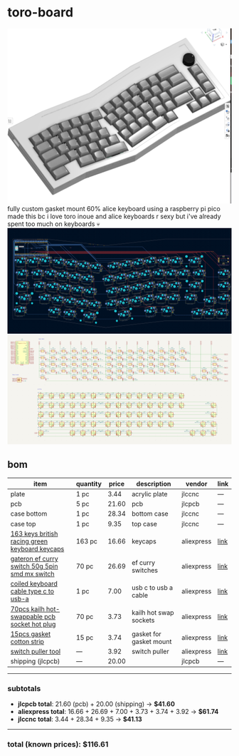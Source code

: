 # toro-board
![keeb](./journalPics/keeb.png)
fully custom gasket mount 60% alice keyboard using a raspberry pi pico <br>
made this bc i love toro inoue and alice keyboards r sexy but i've already spent too much on keyboards :skull:
![pcb](./journalPics/pcb1.9.png)
![idk](./journalPics/schematic1.1.png)

## bom

| item                                                                                     | quantity | price  | description              | vendor     | link                                                                                                                   |
|------------------------------------------------------------------------------------------|----------|--------|--------------------------|------------|------------------------------------------------------------------------------------------------------------------------|
| plate                                                                                    | 1 pc     | 3.44   | acrylic plate            | jlccnc     | —                                                                                                                      |
| pcb                                                                                      | 5 pc     | 21.60  | pcb                      | jlcpcb     | —                                                                                                                      |
| case bottom                                                                              | 1 pc     | 28.34  | bottom case              | jlccnc     | —                                                                                                                      |
| case top                                                                                 | 1 pc     | 9.35   | top case                 | jlccnc     | —                                                                                                                      |
| [163 keys british racing green keyboard keycaps](https://www.aliexpress.us/item/3256807785511869.html) | 163 pc   | 16.66  | keycaps                  | aliexpress | [link](https://www.aliexpress.us/item/3256807785511869.html)                                                           |
| [gateron ef curry switch 50g 5pin smd mx switch](https://www.aliexpress.us/item/3256805933064484.html) | 70 pc    | 26.69   | ef curry switches        | aliexpress | [link](https://www.aliexpress.us/item/3256805933064484.html)                                                           |
| [coiled keyboard cable type c to usb-a](https://www.aliexpress.us/item/3256808312113111.html) | 1 pc     | 7.00   | usb c to usb a cable     | aliexpress | [link](https://www.aliexpress.us/item/3256808312113111.html)                                                           |
| [70pcs kailh hot-swappable pcb socket hot plug](https://www.aliexpress.us/item/3256807039037559.html) | 70 pc    | 3.73   | kailh hot swap sockets   | aliexpress | [link](https://www.aliexpress.us/item/3256807039037559.html)                                                           |
| [15pcs gasket cotton strip](https://www.aliexpress.us/item/3256804985438216.html)        | 15 pc    | 3.74   | gasket for gasket mount  | aliexpress | [link](https://www.aliexpress.us/item/3256804985438216.html)                                                           |
| [switch puller tool](https://www.aliexpress.us/item/3256808571143767.html)               | —        | 3.92   | switch puller            | aliexpress | [link](https://www.aliexpress.us/item/3256808571143767.html)                                                           |
| shipping (jlcpcb)                                                                        | —        | 20.00  |                          | jlcpcb     | —                                                                                                                      |

---

### subtotals

- **jlcpcb total**: 21.60 (pcb) + 20.00 (shipping) → **$41.60**
- **aliexpress total**: 16.66 + 26.69 + 7.00 + 3.73 + 3.74 + 3.92 → **$61.74**
- **jlccnc total**: 3.44 + 28.34 + 9.35 → **$41.13**

---

### total (known prices): **$116.61**



